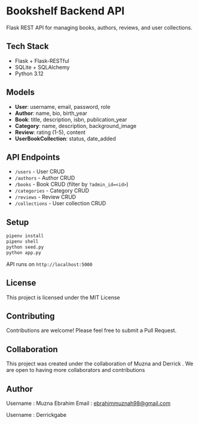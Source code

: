 # Bookshelf Backend API

Flask REST API for managing books, authors, reviews, and user collections.

## Tech Stack
- Flask + Flask-RESTful
- SQLite + SQLAlchemy
- Python 3.12

## Models
- **User**: username, email, password, role
- **Author**: name, bio, birth_year
- **Book**: title, description, isbn, publication_year
- **Category**: name, description, background_image
- **Review**: rating (1-5), content
- **UserBookCollection**: status, date_added

## API Endpoints
- `/users` - User CRUD
- `/authors` - Author CRUD
- `/books` - Book CRUD (filter by `?admin_id=<id>`)
- `/categories` - Category CRUD
- `/reviews` - Review CRUD
- `/collections` - User collection CRUD

## Setup
```bash
pipenv install
pipenv shell
python seed.py
python app.py
```

API runs on `http://localhost:5000`

## License
This project is licensed under the MIT License 

## Contributing
Contributions are welcome! Please feel free to submit a Pull Request.

## Collaboration
This project was created under the collaboration of Muzna and Derrick . We are open to having more collaborators and contributions 

## Author
Username : Muzna Ebrahim 
Email : ebrahimmuznah98@gmail.com 

Username : Derrickgabe 